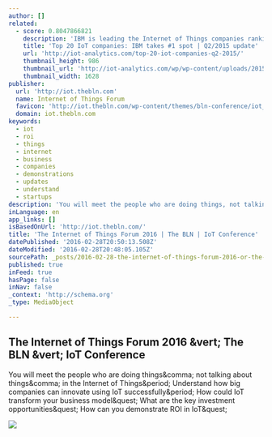 ```yaml
---
author: []
related:
  - score: 0.8047866821
    description: 'IBM is leading the Internet of Things companies ranking for Q2/2015 mainly due to its massive investment of $3bn it is starting to put into IoT. Intel, that had previously been number 1, has fallen to the third position. The race between the five big companies (IBM, Google, Intel, Microsoft and Cisco) continues.'
    title: 'Top 20 IoT companies: IBM takes #1 spot | Q2/2015 update'
    url: 'http://iot-analytics.com/top-20-iot-companies-q2-2015/'
    thumbnail_height: 986
    thumbnail_url: 'http://iot-analytics.com/wp/wp-content/uploads/2015/07/IoT-companies-ranking-Q2-2015-v2-min.png'
    thumbnail_width: 1628
publisher:
  url: 'http://iot.thebln.com'
  name: Internet of Things Forum
  favicon: 'http://iot.thebln.com/wp-content/themes/bln-conference/iot_favicon.png'
  domain: iot.thebln.com
keywords:
  - iot
  - roi
  - things
  - internet
  - business
  - companies
  - demonstrations
  - updates
  - understand
  - startups
description: 'You will meet the people who are doing things, not talking about things, in the Internet of Things. Understand how big companies can innovate using IoT successfully. How could IoT transform your business model? What are the key investment opportunities? How can you demonstrate ROI in IoT?'
inLanguage: en
app_links: []
isBasedOnUrl: 'http://iot.thebln.com/'
title: 'The Internet of Things Forum 2016 | The BLN | IoT Conference'
datePublished: '2016-02-28T20:50:13.508Z'
dateModified: '2016-02-28T20:48:05.105Z'
sourcePath: _posts/2016-02-28-the-internet-of-things-forum-2016-or-the-bln-or-iot-conference.md
published: true
inFeed: true
hasPage: false
inNav: false
_context: 'http://schema.org'
_type: MediaObject

---
```

<article style=""><h1>The Internet of Things Forum 2016 &amp;vert; The BLN &amp;vert; IoT Conference</h1><p>You will meet the people who are doing things&amp;comma; not talking about things&amp;comma; in the Internet of Things&amp;period; Understand how big companies can innovate using IoT successfully&amp;period; How could IoT transform your business model&amp;quest; What are the key investment opportunities&amp;quest; How can you demonstrate ROI in IoT&amp;quest;</p><img src="http://iot.thebln.com/wp-content/uploads/sites/13/2016/01/IMG_1643_21-e1453125149845-256x256.jpg" /></article>